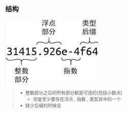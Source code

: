 ## 结构

![](附件/Pasted%20image%2020240430215518.png)
> - 整数部分之后的所有部分都是可选的(包括小数点)
> 	- 但是至少要存在浮点 , 指数 , 类型其中的一个
> - 缺少后缀的时候会